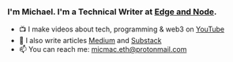 ### I'm Michael. I'm a Technical Writer at [Edge and Node](https://edgeandnode.com/).

- 📺 I make videos about tech, programming & web3 on [YouTube](https://www.youtube.com/channel/UCvRY4unLTEOkOKFEszQnlWg)
- 📝 I also write articles [Medium](https://micmac.blog/) and [Substack](https://michaelmacaulay.substack.com/)
- 📫 You can reach me: micmac.eth@protonmail.com
